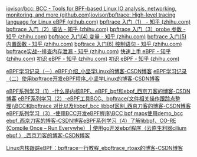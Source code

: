 [iovisor/bcc: BCC - Tools for BPF-based Linux IO analysis, networking, monitoring, and more (github.com)](https://github.com/iovisor/bcc)[iovisor/bpftrace: High-level tracing language for Linux eBPF (github.com)](https://github.com/iovisor/bpftrace)
[bpftrace 入门（1） - 知乎 (zhihu.com)](https://zhuanlan.zhihu.com/p/470518327)
[bpftrace 入门（2）语法 - 知乎 (zhihu.com)](https://zhuanlan.zhihu.com/p/560395651)
[bpftrace 入门（3）probe 参数 - 知乎 (zhihu.com)](https://zhuanlan.zhihu.com/p/560396087)
[bpftrace 入门(4) 变量 - 知乎 (zhihu.com)](https://zhuanlan.zhihu.com/p/562726230)
[bpftrace 入门(5) 内置函数 - 知乎 (zhihu.com)](https://zhuanlan.zhihu.com/p/566530853)
[bpftrace 入门(6) 控制语句 - 知乎 (zhihu.com)](https://zhuanlan.zhihu.com/p/569192343)
[bpftrace实战--排查内存泄漏 - 知乎 (zhihu.com)](https://zhuanlan.zhihu.com/p/573048135)
[快速上手 eBPF - 知乎 (zhihu.com)](https://zhuanlan.zhihu.com/p/468879472)
[初识 eBPF - 知乎 (zhihu.com)](https://zhuanlan.zhihu.com/p/468402448)
[初识 eBPF - 知乎 (zhihu.com)](https://zhuanlan.zhihu.com/p/468402448)

[eBPF学习记录（一）eBPF介绍_小坚学Linux的博客-CSDN博客](https://blog.csdn.net/sinat_22338935/article/details/123002910)
[eBPF学习记录（二）使用bpftrace开发eBPF程序_小坚学Linux的博客-CSDN博客](https://blog.csdn.net/sinat_22338935/article/details/123005213)

[eBPF系列学习（1）-什么是内核BPF、eBPF_bpf和ebpf_西京刀客的博客-CSDN博客](https://docker.blog.csdn.net/article/details/119872701)
[eBPF系列学习（2）-eBPF工具BCC、bpftrace(文件相关操作跟踪点整理)\BCC和bpftrace 对比以及libbpf_bcc libbpf区别_西京刀客的博客-CSDN博客](https://docker.blog.csdn.net/article/details/119876593)
[eBPF系列学习（3）-使用BCC开发eBPF程序\BCC bpf maps使用demo_bcc ebpf_西京刀客的博客-CSDN博客](https://docker.blog.csdn.net/article/details/125161494)[eBPF系列学习（4）了解libbpf、CO-RE (Compile Once – Run Everywhe） | 使用go开发ebpf程序（云原生利器cilium ebpf ）_西京刀客的博客-CSDN博客](https://docker.blog.csdn.net/article/details/125170099)

[Linux内核跟踪eBPF：bpftrace一行教程_ebpftrace_rtoax的博客-CSDN博客](https://blog.csdn.net/Rong_Toa/article/details/115696444)
